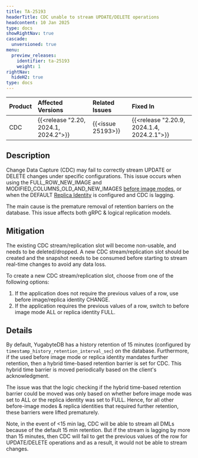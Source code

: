 ```yaml
---
title: TA-25193
headerTitle: CDC unable to stream UPDATE/DELETE operations
headcontent: 10 Jan 2025
type: docs
showRightNav: true
cascade:
  unversioned: true
menu:
  preview_releases:
    identifier: ta-25193
    weight: 1
rightNav:
  hideH2: true
type: docs
---
```


|          Product           |  Affected Versions  |  Related Issues   | Fixed In |
| :------------------------- | :------------------ | :---------------- | :------- |
| CDC       | {{<release "2.20, 2024.1, 2024.2">}} | {{<issue 25193>}} | {{<release "2.20.9, 2024.1.4, 2024.2.1">}} |

## Description

Change Data Capture (CDC) may fail to correctly stream UPDATE or DELETE changes under specific configurations. This issue occurs when using the FULL_ROW_NEW_IMAGE and MODIFIED_COLUMNS_OLD_AND_NEW_IMAGES [before image modes](../../../develop/change-data-capture/using-yugabytedb-grpc-replication/cdc-get-started#before-image-modes), or when the DEFAULT [Replica Identity](../../../develop/change-data-capture/using-logical-replication/key-concepts#replica-identity) is configured and CDC is lagging.

The main cause is the premature removal of retention barriers on the database. This issue affects both gRPC & logical replication models.

## Mitigation

The existing CDC stream/replication slot will become non-usable, and needs to be deleted/dropped. A new CDC stream/replication slot should be created and the snapshot needs to be consumed before starting to stream real-time changes to avoid any data loss. 

To create a new CDC stream/replication slot, choose from one of the following options:

1. If the application does not require the previous values of a row,  use before image/replica identity CHANGE.
1. If the application requires the previous values of a row, switch to before image mode ALL or replica identity FULL.

## Details

By default, YugabyteDB has a history retention of 15 minutes (configured by `timestamp_history_retention_interval_sec`) on the database. Furthermore, if the used before image mode or replica identity mandates further retention, then a hybrid time-based retention barrier is set for CDC. This hybrid time barrier is moved periodically based on the client's acknowledgment.

The issue was that the logic checking if the hybrid time-based retention barrier could be moved was only based on whether before image mode was set to ALL or the replica identity was set to FULL. Hence, for all other before-image modes & replica identities that required further retention, these barriers were lifted prematurely.

Note, in the event of &lt;15 min lag, CDC will be able to stream all DMLs because of the default 15 min retention. But if the stream is lagging by more than 15 minutes, then CDC will fail to get the previous values of the row for UPDATE/DELETE operations and as a result, it would not be able to stream changes.
